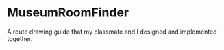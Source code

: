 # MuseumRoomFinder
 A route drawing guide that my classmate and I designed and implemented together.

